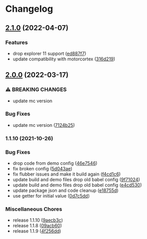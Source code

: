 # Changelog

## [2.1.0](https://github.com/donkeyclip/motorcortex-flubber/compare/v2.0.0...v2.1.0) (2022-04-07)


### Features

* drop explorer 11 support ([ed887f7](https://github.com/donkeyclip/motorcortex-flubber/commit/ed887f782dd3a848827662705dddb18818847a67))
* update compatibility with motorcortex ([316d219](https://github.com/donkeyclip/motorcortex-flubber/commit/316d21952d3f3847a8b607c1658adae1240ac205))

## [2.0.0](https://www.github.com/donkeyclip/motorcortex-flubber/compare/v1.1.10...v2.0.0) (2022-03-17)


### ⚠ BREAKING CHANGES

* update mc version

### Bug Fixes

* update mc version ([7124b25](https://www.github.com/donkeyclip/motorcortex-flubber/commit/7124b2531bd0f304818ba52b4fc2e78ae95979fe))

### 1.1.10 (2021-10-26)


### Bug Fixes

* drop code from demo config ([46e7546](https://www.github.com/donkeyclip/motorcortex-flubber/commit/46e754669dbc509dc97071e93bf97a736ffe0ee9))
* fix broken config ([5d043ae](https://www.github.com/donkeyclip/motorcortex-flubber/commit/5d043ae91f880fa096b54a542dff53b1a8437403))
* fix flubber issues and make it build again ([f4cd1c6](https://www.github.com/donkeyclip/motorcortex-flubber/commit/f4cd1c6601875d92e6e65040b289f5b43585805a))
* update build and demo files drop old babel config ([9f71024](https://www.github.com/donkeyclip/motorcortex-flubber/commit/9f7102492a4283b4e01d9f256c34040ce0f3a263))
* update build and demo files drop old babel config ([e4cd530](https://www.github.com/donkeyclip/motorcortex-flubber/commit/e4cd53027e4e5f62d7abad8de87cae3c6af8bcd0))
* update package json and code cleanup ([e18755d](https://www.github.com/donkeyclip/motorcortex-flubber/commit/e18755d423609f3ac85b2ded4da24df808bbd9f1))
* use getter for initial value ([0d7c5dd](https://www.github.com/donkeyclip/motorcortex-flubber/commit/0d7c5dd24d9811d7f55a141e1f470939e0a22ad9))


### Miscellaneous Chores

* release 1.1.10 ([9aecb3c](https://www.github.com/donkeyclip/motorcortex-flubber/commit/9aecb3ccfc308e5d78c38f4b9a544e6fb943d5dd))
* release 1.1.8 ([09acb60](https://www.github.com/donkeyclip/motorcortex-flubber/commit/09acb60cd8d3dc36a8627849af39f0fae85e4c84))
* release 1.1.9 ([4f256dd](https://www.github.com/donkeyclip/motorcortex-flubber/commit/4f256dd86a29d73bee6253f47196fa0edc9b3e07))
